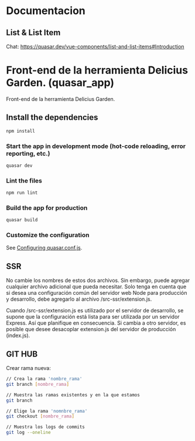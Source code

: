 # Documentacion

## List & List Item
Chat:
https://quasar.dev/vue-components/list-and-list-items#Introduction

# Front-end de la herramienta Delicius Garden. (quasar_app)

Front-end de la herramienta Delicius Garden.

## Install the dependencies
```bash
npm install
```

### Start the app in development mode (hot-code reloading, error reporting, etc.)
```bash
quasar dev
```

### Lint the files
```bash
npm run lint
```

### Build the app for production
```bash
quasar build
```

### Customize the configuration
See [Configuring quasar.conf.js](https://quasar.dev/quasar-cli/quasar-conf-js).


## SSR
No cambie los nombres de estos dos archivos. Sin embargo, puede agregar cualquier archivo adicional que pueda necesitar. Solo tenga en cuenta que si desea una configuración común del servidor web Node para producción y desarrollo, debe agregarlo al archivo /src-ssr/extension.js.

Cuando /src-ssr/extension.js es utilizado por el servidor de desarrollo, se supone que la configuración está lista para ser utilizada por un servidor Express. Así que planifique en consecuencia. Si cambia a otro servidor, es posible que desee desacoplar extension.js del servidor de producción (index.js).

## GIT HUB
Crear rama nueva:
```bash
// Crea la rama 'nombre_rama'
git branch [nombre_rama] 

// Muestra las ramas existentes y en la que estamos
git branch

// Elige la rama 'nomnbre_rama'
git checkout [nombre_rama]

// Muestra los logs de commits
git log --oneline
```